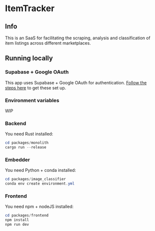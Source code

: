 # ItemTracker
## Info
This is an SaaS for facilitating the scraping, analysis and classification of item listings across different marketplaces.

## Running locally
### Supabase + Google OAuth
This app uses Supabase + Google OAuth for authentication. [Follow the steps here](https://supabase.com/docs/guides/auth/social-login/auth-google?queryGroups=framework&framework=nextjs)
to get these set up.

### Environment variables
WIP

### Backend
You need Rust installed:
```Powershell
cd packages/monolith
cargo run --release
```

### Embedder
You need Python + conda installed:
```Powershell
cd packages/image_classifier
conda env create environment.yml
```

### Frontend
You need npm + nodeJS installed:
```Powershell
cd packages/frontend
npm install
npm run dev
```

